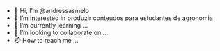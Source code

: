 - 👋 Hi, I’m @andressasmelo
- 👀 I’m interested in produzir conteudos para estudantes de agronomia
- 🌱 I’m currently learning ...
- 💞️ I’m looking to collaborate on ...
- 📫 How to reach me ...

<!---
andressasmelo/andressasmelo is a ✨ special ✨ repository because its `README.md` (this file) appears on your GitHub profile.
You can click the Preview link to take a look at your changes.
--->
